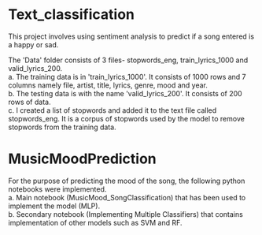 # Text_classification
This project involves using sentiment analysis to predict if a song entered is a happy or sad. 

The 'Data' folder consists of 3 files- stopwords_eng, train_lyrics_1000 and valid_lyrics_200.</br>
a. The training data is in 'train_lyrics_1000'. It consists of 1000 rows and 7 columns namely file, artist, title, lyrics, genre, mood and year. </br>
b. The testing data is  with the name 'valid_lyrics_200'. It consists of 200 rows of data.</br>
c. I created a list of stopwords and added it to the text file called stopwords_eng. It is a corpus of stopwords used by the model to remove stopwords from the training data.</br>

# MusicMoodPrediction
For the purpose of predicting the mood of the song, the following python notebooks were implemented.</br>
a. Main notebook (MusicMood_SongClassification) that has been used to implement the model (MLP).</br>
b. Secondary notebook (Implementing Multiple Classifiers) that contains implementation of other models such as SVM and RF.</br>
